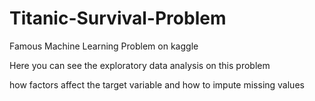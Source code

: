 # Titanic-Survival-Problem
Famous Machine Learning Problem on kaggle

Here you can see the exploratory data analysis on this problem

how factors affect the target variable and how to impute missing values

